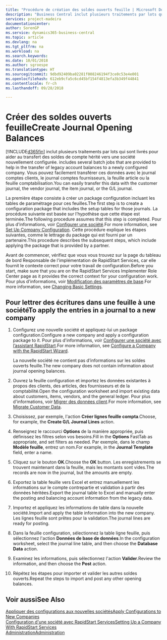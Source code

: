 ```yaml
---
title: "Procédure de création des soldes ouverts feuille | Microsoft Docs"
description: "Business Central inclut plusieurs traitements par lots qui sont livrés pour aider au transfert des soldes de compte hérité vers une société nouvellement configurée. Vous pouvez facilement transférer ces données avec des validations de feuille."
services: project-madeira
documentationcenter: 
author: SorenGP
ms.service: dynamics365-business-central
ms.topic: article
ms.devlang: na
ms.tgt_pltfrm: na
ms.workload: na
ms.search.keywords: 
ms.date: 10/01/2018
ms.author: sgroespe
ms.translationtype: HT
ms.sourcegitcommit: 9dbd92409ba02281f008246194f3ce0c53e4e001
ms.openlocfilehash: 612eb9cfa5c6cd45bf154f4813efa3b349f44841
ms.contentlocale: fr-ch
ms.lasthandoff: 09/28/2018

---
```

# <a name="create-journal-opening-balances"></a><span data-ttu-id="8dbaa-104">Créer des soldes ouverts feuille</span><span class="sxs-lookup"><span data-stu-id="8dbaa-104">Create Journal Opening Balances</span></span>
[!INCLUDE[d365fin](includes/d365fin_md.md)] <span data-ttu-id="8dbaa-105">inclut plusieurs traitements par lots qui sont livrés pour aider au transfert des soldes de compte hérité vers une société nouvellement configurée.</span><span class="sxs-lookup"><span data-stu-id="8dbaa-105"> includes several batch jobs that are provided to help in the transfer of legacy account balances to a newly configured company.</span></span> <span data-ttu-id="8dbaa-106">Vous pouvez facilement transférer ces données avec le journal comptes clients, le journal comptes fournisseurs, la feuille article ou la feuille comptabilisation.</span><span class="sxs-lookup"><span data-stu-id="8dbaa-106">You can easily transfer this data with the customer journal, the vendor journal, the item journal, or the G/L journal.</span></span>

<span data-ttu-id="8dbaa-107">La première étape consiste à créer un package configuration incluant les tables de paramétrage pour ces feuilles.</span><span class="sxs-lookup"><span data-stu-id="8dbaa-107">The first step is to create a configuration package that includes the setup tables for those journals.</span></span> <span data-ttu-id="8dbaa-108">La procédure suivante est basée sur l’hypothèse que cette étape est terminée.</span><span class="sxs-lookup"><span data-stu-id="8dbaa-108">The following procedure assumes that this step is completed.</span></span> <span data-ttu-id="8dbaa-109">Pour plus d'informations, voir [Configurer une société](admin-set-up-company-configuration.md).</span><span class="sxs-lookup"><span data-stu-id="8dbaa-109">For more information, see [Set Up Company Configuration](admin-set-up-company-configuration.md).</span></span> <span data-ttu-id="8dbaa-110">Cette procédure explique les étapes suivantes, comme le lettrage du package qui est fourni par un partenaire.</span><span class="sxs-lookup"><span data-stu-id="8dbaa-110">This procedure describes the subsequent steps, which include applying the package that is provided by a partner.</span></span>  

<span data-ttu-id="8dbaa-111">Avant de commencer, vérifiez que vous vous trouvez sur la page du tableau de bord Responsable de l'implémentation de RapidStart Services, car elle fournit le contexte correct pour votre travail de configuration.</span><span class="sxs-lookup"><span data-stu-id="8dbaa-111">Before you start, make sure that you are on the RapidStart Services Implementer Role Center page as it provides the correct context for your configuration work.</span></span> <span data-ttu-id="8dbaa-112">Pour plus d'informations, voir [Modification des paramètres de base](ui-change-basic-settings.md).</span><span class="sxs-lookup"><span data-stu-id="8dbaa-112">For more information, see [Changing Basic Settings](ui-change-basic-settings.md).</span></span>

## <a name="to-apply-the-entries-in-a-journal-to-a-new-company"></a><span data-ttu-id="8dbaa-113">Pour lettrer des écritures dans une feuille à une société</span><span class="sxs-lookup"><span data-stu-id="8dbaa-113">To apply the entries in a journal to a new company</span></span>  
1. <span data-ttu-id="8dbaa-114">Configurez une nouvelle société et appliquez-lui un package configuration.</span><span class="sxs-lookup"><span data-stu-id="8dbaa-114">Configure a new company and apply a configuration package to it.</span></span> <span data-ttu-id="8dbaa-115">Pour plus d'informations, voir [Configurer une société avec l’assistant RapidStart](admin-how-to-configure-a-company-with-the-rapidstart-wizard.md).</span><span class="sxs-lookup"><span data-stu-id="8dbaa-115">For more information, see [Configure a Company with the RapidStart Wizard](admin-how-to-configure-a-company-with-the-rapidstart-wizard.md).</span></span>  

    <span data-ttu-id="8dbaa-116">La nouvelle société ne contient pas d’informations sur les soldes ouverts feuille.</span><span class="sxs-lookup"><span data-stu-id="8dbaa-116">The new company does not contain information about journal opening balances.</span></span>  

2. <span data-ttu-id="8dbaa-117">Ouvrez la feuille configuration et importez les données existantes à propos des clients, des articles, des fournisseurs et de la comptabilité.</span><span class="sxs-lookup"><span data-stu-id="8dbaa-117">Open the configuration worksheet and import existing data about customers, items, vendors, and the general ledger.</span></span> <span data-ttu-id="8dbaa-118">Pour plus d'informations, voir [Migrer des données client](admin-migrate-customer-data.md).</span><span class="sxs-lookup"><span data-stu-id="8dbaa-118">For more information, see [Migrate Customer Data](admin-migrate-customer-data.md).</span></span>  
3. <span data-ttu-id="8dbaa-119">Choisissez, par exemple, l'action **Créer lignes feuille compta**.</span><span class="sxs-lookup"><span data-stu-id="8dbaa-119">Choose, for example, the **Create G/L Journal Lines** action.</span></span>  
4. <span data-ttu-id="8dbaa-120">Renseignez le raccourci **Options** de la manière appropriée, puis définissez les filtres selon vos besoins.</span><span class="sxs-lookup"><span data-stu-id="8dbaa-120">Fill in the **Options** FastTab as appropriate, and set filters as needed.</span></span> <span data-ttu-id="8dbaa-121">Par exemple, dans le champ **Modèle feuille**, entrez un nom.</span><span class="sxs-lookup"><span data-stu-id="8dbaa-121">For example, in the **Journal Template** field, enter a name.</span></span>  
5. <span data-ttu-id="8dbaa-122">Cliquez sur le bouton **OK**.</span><span class="sxs-lookup"><span data-stu-id="8dbaa-122">Choose the **OK** button.</span></span> <span data-ttu-id="8dbaa-123">Les enregistrements se trouvent maintenant dans la feuille, mais les montants sont vides.</span><span class="sxs-lookup"><span data-stu-id="8dbaa-123">The records are now in the journal, but the amounts are empty.</span></span>  
6. <span data-ttu-id="8dbaa-124">Exportez la table feuille vers Excel et entrez manuellement les informations sur le compte contrepartie et validation à partir des données héritées.</span><span class="sxs-lookup"><span data-stu-id="8dbaa-124">Export the journal table to Excel and manually enter the posting and balancing account information from the legacy data.</span></span>
7. <span data-ttu-id="8dbaa-125">Importez et appliquez les informations de table dans la nouvelle société.</span><span class="sxs-lookup"><span data-stu-id="8dbaa-125">Import and apply the table information into the new company.</span></span> <span data-ttu-id="8dbaa-126">Les lignes feuille sont prêtes pour la validation.</span><span class="sxs-lookup"><span data-stu-id="8dbaa-126">The journal lines are ready for posting.</span></span>  
8. <span data-ttu-id="8dbaa-127">Dans la feuille configuration, sélectionnez la table ligne feuille, puis sélectionnez l'action **Données de base de données**.</span><span class="sxs-lookup"><span data-stu-id="8dbaa-127">In the configuration worksheet, select the journal line table, and then choose the **Database Data** action.</span></span>  
9. <span data-ttu-id="8dbaa-128">Examinez les informations, puis sélectionnez l'action **Valider**.</span><span class="sxs-lookup"><span data-stu-id="8dbaa-128">Review the information, and then choose the **Post** action.</span></span>  
10. <span data-ttu-id="8dbaa-129">Répétez les étapes pour importer et valider les autres soldes ouverts.</span><span class="sxs-lookup"><span data-stu-id="8dbaa-129">Repeat the steps to import and post any other opening balances.</span></span>  

## <a name="see-also"></a><span data-ttu-id="8dbaa-130">Voir aussi</span><span class="sxs-lookup"><span data-stu-id="8dbaa-130">See Also</span></span>  
[<span data-ttu-id="8dbaa-131">Appliquer des configurations aux nouvelles sociétés</span><span class="sxs-lookup"><span data-stu-id="8dbaa-131">Apply Configurations to New Companies</span></span>](admin-apply-configuration-to-new-companies.md)  
[<span data-ttu-id="8dbaa-132">Configuration d'une société avec RapidStart Services</span><span class="sxs-lookup"><span data-stu-id="8dbaa-132">Setting Up a Company With RapidStart Services</span></span>](admin-set-up-a-company-with-rapidstart.md)  
[<span data-ttu-id="8dbaa-133">Administration</span><span class="sxs-lookup"><span data-stu-id="8dbaa-133">Administration</span></span>](admin-setup-and-administration.md)

